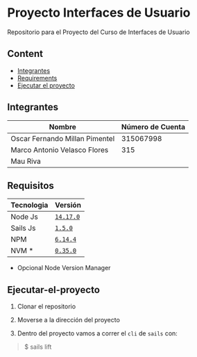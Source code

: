 # Proyecto Interfaces de Usuario
Repositorio para el Proyecto del Curso de Interfaces de Usuario

## Content 

- [Integrantes](#Integrantes)
- [Requirements](#Requisitos)
- [Ejecutar el proyecto](#Ejecutar-el-proyecto)

## Integrantes

| Nombre                         | Número de Cuenta |
|--------------------------------|------------------|
| Oscar Fernando Millan Pimentel | 315067998        |
| Marco Antonio Velasco Flores   | 315              |
| Mau Riva                       |                  |

## Requisitos

| Tecnologia | Versión                                                               |
|------------|-----------------------------------------------------------------------|
| Node Js    | [`14.17.0`](https://nodejs.org/en/blog/release/v14.17.0/)             |
| Sails Js   | [`1.5.0`](https://github.com/balderdashy/sails/releases/tag/v1.5.0)   |
| NPM        | [`6.14.4`](https://www.npmjs.com/package/npm/v/6.14.4  )              |
| NVM *      | [`0.35.0`](https://github.com/nvm-sh/nvm/releases/tag/v0.35.0)        |



* Opcional Node Version Manager

## Ejecutar-el-proyecto

1. Clonar el repositorio

2. Moverse a la dirección del proyecto

3. Dentro del proyecto vamos a correr el `cli` de `sails` con:

> $ sails lift